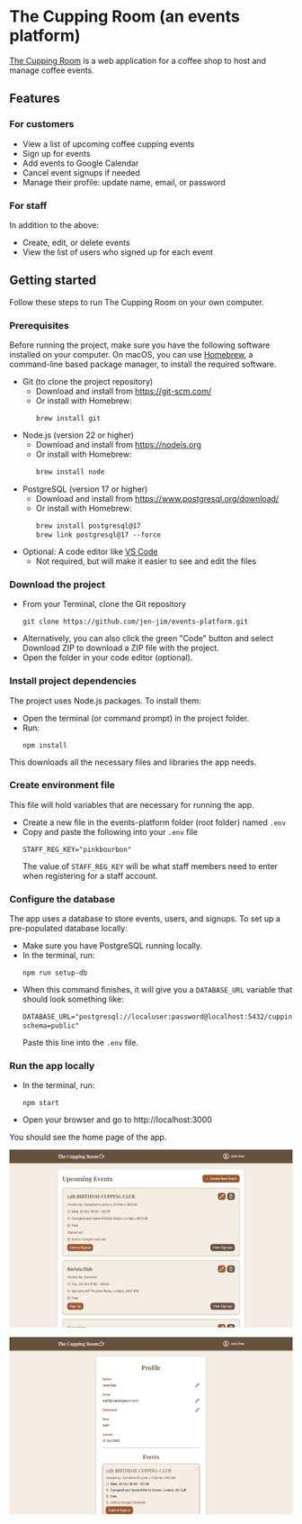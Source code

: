 # The Cupping Room (an events platform)

[The Cupping Room](https://the-cupping-room.vercel.app/) is a web application for a coffee shop to host and manage coffee events.

## Features

### For customers

-   View a list of upcoming coffee cupping events
-   Sign up for events
-   Add events to Google Calendar
-   Cancel event signups if needed
-   Manage their profile: update name, email, or password

### For staff

In addition to the above:

-   Create, edit, or delete events
-   View the list of users who signed up for each event

## Getting started

Follow these steps to run The Cupping Room on your own computer.

### Prerequisites

Before running the project, make sure you have the following software installed on your computer.
On macOS, you can use [Homebrew](https://brew.sh/), a command-line based package manager, to install the required software.

-   Git (to clone the project repository)
    -   Download and install from https://git-scm.com/
    -   Or install with Homebrew:
        ```
        brew install git
        ```
-   Node.js (version 22 or higher)
    -   Download and install from https://nodejs.org
    -   Or install with Homebrew:
        ```sh
        brew install node
        ```
-   PostgreSQL (version 17 or higher)
    -   Download and install from https://www.postgresql.org/download/
    -   Or install with Homebrew:
        ```
        brew install postgresql@17
        brew link postgresql@17 --force
        ```
-   Optional: A code editor like [VS Code](https://code.visualstudio.com/)
    -   Not required, but will make it easier to see and edit the files

### Download the project

-   From your Terminal, clone the Git repository
    ```
    git clone https://github.com/jen-jim/events-platform.git
    ```
-   Alternatively, you can also click the green "Code" button and select Download ZIP to download a ZIP file with the project.
-   Open the folder in your code editor (optional).

### Install project dependencies

The project uses Node.js packages. To install them:

-   Open the terminal (or command prompt) in the project folder.
-   Run:
    ```
    npm install
    ```

This downloads all the necessary files and libraries the app needs.

### Create environment file

This file will hold variables that are necessary for running the app.

-   Create a new file in the events-platform folder (root folder) named `.env`
-   Copy and paste the following into your `.env` file
    ```
    STAFF_REG_KEY="pinkbourbon"
    ```
    The value of `STAFF_REG_KEY` will be what staff members need to enter when registering for a staff account.

### Configure the database

The app uses a database to store events, users, and signups.
To set up a pre-populated database locally:

-   Make sure you have PostgreSQL running locally.
-   In the terminal, run:
    ```
    npm run setup-db
    ```
-   When this command finishes, it will give you a `DATABASE_URL` variable that should look something like:
    ```
    DATABASE_URL="postgresql://localuser:password@localhost:5432/cupping_room?schema=public"
    ```
    Paste this line into the `.env` file.

### Run the app locally

-   In the terminal, run:
    ```
    npm start
    ```
-   Open your browser and go to http://localhost:3000

You should see the home page of the app.

![Homepage screenshot](public/home.png)

![Profile page screenshot](public/profile.png)
